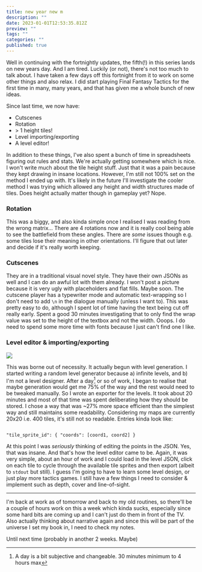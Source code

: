 ```yaml
---
title: new year new m
description: ""
date: 2023-01-01T12:53:35.812Z
preview: ""
tags: ""
categories: ""
published: true
---
```

Well in continuing with the fortnightly updates, the fifth(!) in this series lands on new years day. And I am tired. Luckily (or not), there's not too much to talk about. I have taken a few days off this fortnight from it to work on some other things and also relax. I did start playing Final Fantasy Tactics for the first time in many, many years, and that has given me a whole bunch of new ideas.

Since last time, we now have:
* Cutscenes
* Rotation
* \> 1 height tiles!
* Level importing/exporting
* A level editor!

In addition to these things, I've also spent a bunch of time in spreadsheets figuring out rules and stats. We're actually getting somewhere which is nice.
I won't write much about the tile height stuff. Just that it was a pain because they kept drawing in insane locations. However, I'm still not 100% set on the method I ended up with. It's likely in the future I'll investigate the cooler method I was trying which allowed any height and width structures made of tiles. Does height actually matter though in gameplay yet? Nope. 

### Rotation

This was a biggy, and also kinda simple once I realised I was reading from the wrong matrix... There are 4 rotations now and it is really cool being able to see the battlefield from these angles. There are *some* issues though e.g. some tiles lose their meaning in other orientations. I'll figure that out later and decide if it's really worth keeping.

### Cutscenes

They are in a traditional visual novel style. They have their own JSONs as well and I can do an awful lot with them already. I won't post a picture because it is very ugly with placeholders and flat fills. Maybe soon. The cutscene player has a typewriter mode and automatic text-wrapping so I don't need to add `\n` in the dialogue manually (unless I want to). This was pretty easy to do, although I spent lot of time having the text being cut off really early. Spent a good 30 minutes investigating that to only find the wrap value was set to the height of the textbox and not the width. Ooops. I do need to spend some more time with fonts because I just can't find one I like. 

### Level editor & importing/exporting

![](https://i.imgur.com/xBSLFES.png)

This was borne out of necessity. It actually begun with level generation. I started writing a random level generator because a) infinite levels, and b) I'm not a level designer. After a day[^1] or so of work, I began to realise that maybe generation would get me 75% of the way and the rest would need to be tweaked manually. So I wrote an exporter for the levels. It took about 20 minutes and most of that time was spent deliberating how they should be stored. I chose a way that was ~27% more space efficient than the simplest way and still maintains some readability. Considering my maps are currently 20x20 i.e. 400 tiles, it's still not so readable. 
Entries kinda look like:

```

"tile_sprite_id": { "coords": [coord1, coord2] }

```

At this point I was *seriously* thinking of editing the points in the JSON. Yes, that was insane. And that's how the level editor came to be. Again, it was very simple, about an hour of work and I could load in the level JSON, click on each tile to cycle through the available tile sprites and then export (albeit to `stdout` but still). I guess I'm going to have to learn some level design, or just play more tactics games. I still have a few things I need to consider & implement such as depth, cover and line-of-sight.

---

I'm back at work as of tomorrow and back to my old routines, so there'll be a couple of hours work on this a week which kinda sucks, especially since some hard bits are coming up and I can't just do them in front of the TV. Also actually thinking about narrative again and since this will be part of the universe I set my book in, I need to check my notes. 

Until next time (probably in another 2 weeks. Maybe)

[^1]: A day is a bit subjective and changeable. 30 minutes minimum to 4 hours max